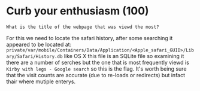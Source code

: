 # Curb your enthusiasm (100)
`What is the title of the webpage that was viewd the most?`

For this we need to locate the safari history, after some searching it appeared to be located at: `private/var/mobile/Containers/Data/Application/<Apple_safari_GUID>/Libary/Safari/History.db` like OS X this file is an SQLite file so examining it there are a number of serches but the one that is most frequently viewd is `Kirby with legs - Google search` so this is the flag. It's worth being sure that the visit counts are accurate (due to re-loads or redirects) but infact thair where mutiple enterys.